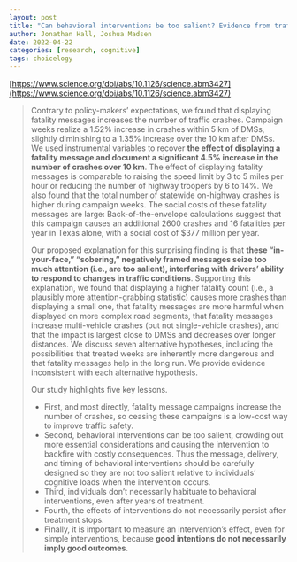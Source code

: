 ```yaml
---
layout: post
title: "Can behavioral interventions be too salient? Evidence from traffic safety messages"
author: Jonathan Hall, Joshua Madsen
date: 2022-04-22
categories: [research, cognitive]
tags: choicelogy
---
```


[https://www.science.org/doi/abs/10.1126/science.abm3427](https://www.science.org/doi/abs/10.1126/science.abm3427)

> Contrary to policy-makers’ expectations, we found that displaying fatality messages increases the number of traffic crashes. Campaign weeks realize a 1.52% increase in crashes within 5 km of DMSs, slightly diminishing to a 1.35% increase over the 10 km after DMSs. We used instrumental variables to recover **the effect of displaying a fatality message and document a significant 4.5% increase in the number of crashes over 10 km**. The effect of displaying fatality messages is comparable to raising the speed limit by 3 to 5 miles per hour or reducing the number of highway troopers by 6 to 14%. We also found that the total number of statewide on-highway crashes is higher during campaign weeks. The social costs of these fatality messages are large: Back-of-the-envelope calculations suggest that this campaign causes an additional 2600 crashes and 16 fatalities per year in Texas alone, with a social cost of $377 million per year.
>
> Our proposed explanation for this surprising finding is that **these “in-your-face,” “sobering,” negatively framed messages seize too much attention (i.e., are too salient), interfering with drivers’ ability to respond to changes in traffic conditions**. Supporting this explanation, we found that displaying a higher fatality count (i.e., a plausibly more attention-grabbing statistic) causes more crashes than displaying a small one, that fatality messages are more harmful when displayed on more complex road segments, that fatality messages increase multi-vehicle crashes (but not single-vehicle crashes), and that the impact is largest close to DMSs and decreases over longer distances. We discuss seven alternative hypotheses, including the possibilities that treated weeks are inherently more dangerous and that fatality messages help in the long run. We provide evidence inconsistent with each alternative hypothesis.
>
> Our study highlights five key lessons. 
>
> * First, and most directly, fatality message campaigns increase the number of crashes, so ceasing these campaigns is a low-cost way to improve traffic safety. 
> * Second, behavioral interventions can be too salient, crowding out more essential considerations and causing the intervention to backfire with costly consequences. Thus the message, delivery, and timing of behavioral interventions should be carefully designed so they are not too salient relative to individuals’ cognitive loads when the intervention occurs. 
> * Third, individuals don’t necessarily habituate to behavioral interventions, even after years of treatment. 
> * Fourth, the effects of interventions do not necessarily persist after treatment stops. 
> * Finally, it is important to measure an intervention’s effect, even for simple interventions, because **good intentions do not necessarily imply good outcomes**.


